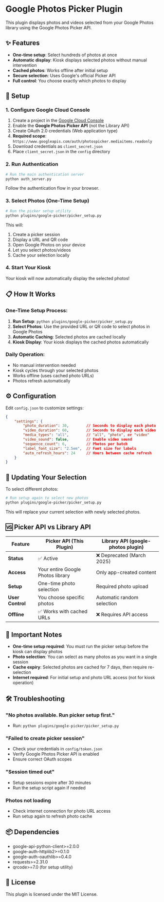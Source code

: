 # Google Photos Picker Plugin

This plugin displays photos and videos selected from your Google Photos library using the Google Photos Picker API.

## ✨ Features

- **One-time setup**: Select hundreds of photos at once
- **Automatic display**: Kiosk displays selected photos without manual intervention  
- **Cached photos**: Works offline after initial setup
- **Secure selection**: Uses Google's official Picker API
- **Full control**: You choose exactly which photos to display

## 🔧 Setup

### 1. Configure Google Cloud Console

1. Create a project in the [Google Cloud Console](https://console.cloud.google.com/)
2. Enable the **Google Photos Picker API** (not the Library API)
3. Create OAuth 2.0 credentials (Web application type)
4. **Required scope**: `https://www.googleapis.com/auth/photospicker.mediaitems.readonly`
5. Download credentials as `client_secret.json`
6. Place `client_secret.json` in the `config` directory

### 2. Run Authentication

```bash
# Run the main authentication server
python auth_server.py
```

Follow the authentication flow in your browser.

### 3. Select Photos (One-Time Setup)

```bash
# Run the picker setup utility
python plugins/google-picker/picker_setup.py
```

This will:
1. Create a picker session
2. Display a URL and QR code
3. Open Google Photos on your device
4. Let you select photos/videos
5. Cache your selection locally

### 4. Start Your Kiosk

Your kiosk will now automatically display the selected photos!

## 📋 How It Works

### One-Time Setup Process:
1. **Run Setup**: `python plugins/google-picker/picker_setup.py`
2. **Select Photos**: Use the provided URL or QR code to select photos in Google Photos
3. **Automatic Caching**: Selected photos are cached locally
4. **Kiosk Display**: Your kiosk displays the cached photos automatically

### Daily Operation:
- No manual intervention needed
- Kiosk cycles through your selected photos
- Works offline (uses cached photo URLs)
- Photos refresh automatically

## ⚙️ Configuration

Edit `config.json` to customize settings:

```json
{
    "settings": {
        "photo_duration": 30,        // Seconds to display each photo
        "video_duration": 60,        // Seconds to display each video  
        "media_types": "all",        // "all", "photo", or "video"
        "video_sound": false,        // Enable video sound
        "sequence_count": 6,         // Photos per batch
        "label_font_size": "2.5em",  // Font size for labels
        "auto_refresh_hours": 24     // Hours between cache refresh
    }
}
```

## 🔄 Updating Your Selection

To select different photos:

```bash
# Run setup again to select new photos
python plugins/google-picker/picker_setup.py
```

This will replace your current selection with newly selected photos.

## 🆚 Picker API vs Library API

| Feature | Picker API (This Plugin) | Library API (google-photos plugin) |
|---------|-------------------------|----------------------------------|
| **Status** | ✅ Active | ❌ Deprecated (March 2025) |
| **Access** | Your entire Google Photos library | Only app-created content |
| **Setup** | One-time photo selection | Required photo upload |
| **User Control** | You choose specific photos | Automatic random selection |
| **Offline** | ✅ Works with cached URLs | ❌ Requires API access |

## 🚨 Important Notes

- **One-time setup required**: You must run the picker setup before the kiosk can display photos
- **Photo selection**: You can select as many photos as you want in a single session
- **Cache expiry**: Selected photos are cached for 7 days, then require re-selection
- **Internet required**: For initial setup and photo URL access (not for kiosk operation)

## 🛠️ Troubleshooting

### "No photos available. Run picker setup first."
- Run: `python plugins/google-picker/picker_setup.py`

### "Failed to create picker session"
- Check your credentials in `config/token.json`
- Verify Google Photos Picker API is enabled
- Ensure correct OAuth scopes

### "Session timed out"
- Setup sessions expire after 30 minutes
- Run the setup script again if needed

### Photos not loading
- Check internet connection for photo URL access
- Run setup again to refresh photo cache

## 📦 Dependencies

- google-api-python-client>=2.0.0
- google-auth-httplib2>=0.1.0
- google-auth-oauthlib>=0.4.0
- requests>=2.31.0
- qrcode>=7.0 (for setup utility)

## 📄 License

This plugin is licensed under the MIT License. 